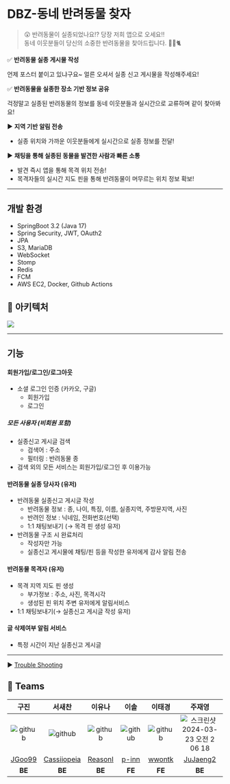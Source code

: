 # DBZ-동네 반려동물 찾자

> 😲 반려동물이 실종되었나요⁉️ 당장 저희 앱으로 오세요‼️
> <br>
> 동네 이웃분들이 당신의 소중한 반려동물을 찾아드립니다. 🐶🪿🐈

✅ **반려동물 실종 게시물 작성**

언제 포스터 붙이고 있냐구요~ 얼른 오셔서 실종 신고 게시물을 작성해주세요!

✅ **반려동물을 실종한 장소 기반 정보 공유**

걱정말고 실종된 반려동물의 정보를 동네 이웃분들과 실시간으로 교류하며 같이 찾아봐요!

▶️ **지역 기반 알림 전송**

- 실종 위치와 가까운 이웃분들에게 실시간으로 실종 정보를 전달!

▶️ **채팅을 통해 실종된 동물을 발견한 사람과 빠른 소통**

- 발견 즉시 앱을 통해 목격 위치 전송!
- 목격자들의 실시간 지도 핀을 통해 반려동물이 머무르는 위치 정보 확보!

---

## 개발 환경

- SpringBoot 3.2 (Java 17)
- Spring Security, JWT, OAuth2
- JPA
- S3, MariaDB
- WebSocket
- Stomp
- Redis
- FCM
- AWS EC2, Docker, Github Actions

## 📐 아키텍처

<img src="https://github.com/SamCoMo/DBZ-Backend/assets/128203563/90d670b3-007e-4a52-b12d-1bdfc8ca6d02">

---

## 기능

#### 회원가입/로그인/로그아웃

- 소셜 로그인 인증 (카카오, 구글)
    - 회원가입
    - 로그인

##### 모든 사용자 (비회원 포함)

- 실종신고 게시글 검색
    - 검색어 : 주소
    - 필터링 : 반려동물 종
- 검색 외의 모든 서비스는 회원가입/로그인 후 이용가능

#### 반려동물 실종 당사자 (유저)

- 반려동물 실종신고 게시글 작성
    - 반려동물 정보 : 종, 나이, 특징, 이름, 실종지역, 주방문지역, 사진
    - 반려인 정보 : 닉네임, 전화번호(선택)
    - 1:1 채팅보내기 (→ 목격 핀 생성 유저)
- 반려동물 구조 시 완료처리
    - 작성자만 가능
    - 실종신고 게시물에 채팅/핀 등을 작성한 유저에게 감사 알림 전송

#### 반려동물 목격자 (유저)

- 목격 지역 지도 핀 생성
    - 부가정보 : 주소, 사진, 목격시각
    - 생성된 핀 위치 주변 유저에게 알림서비스
- 1:1 채팅보내기(→ 실종신고 게시글 작성 유저)

#### 글 삭제여부 알림 서비스

- 특정 시간이 지난 실종신고 게시글

---

▶️ [Trouble Shooting](https://goo99.notion.site/55c157561a2a42d1990a9f67861e0e62?pvs=4)

## 🌈 Teams

|                                                        구진                                                         |                                                        서새찬                                                        |                                                        이유나                                                        |                                                        이솔                                                         |                                                        이태경                                                        |                                                                      주재영                                                                       |
|:-----------------------------------------------------------------------------------------------------------------:|:-----------------------------------------------------------------------------------------------------------------:|:-----------------------------------------------------------------------------------------------------------------:|:-----------------------------------------------------------------------------------------------------------------:|:-----------------------------------------------------------------------------------------------------------------:|:----------------------------------------------------------------------------------------------------------------------------------------------:|
| ![github](https://github.com/SamCoMo/DBZ-Backend/assets/128203563/9cf4267d-359a-4feb-9407-402bf20b49c0?s=120&v=4) | ![github](https://github.com/SamCoMo/DBZ-Backend/assets/128203563/9cf4267d-359a-4feb-9407-402bf20b49c0?s=120&v=4) | ![github](https://github.com/SamCoMo/DBZ-Backend/assets/128203563/9cf4267d-359a-4feb-9407-402bf20b49c0?s=120&v=4) | ![github](https://github.com/SamCoMo/DBZ-Backend/assets/128203563/9cf4267d-359a-4feb-9407-402bf20b49c0?s=120&v=4) | ![github](https://github.com/SamCoMo/DBZ-Backend/assets/128203563/9cf4267d-359a-4feb-9407-402bf20b49c0?s=120&v=4) | ![스크린샷 2024-03-23 오전 2 06 18](https://github.com/SamCoMo/DBZ-Backend/assets/128203563/fe3ca8a1-28d7-4e13-b2da-48e7fcb64911?s=120&v=4) |
|                                        [JGoo99](https://github.com/JGoo99)                                        |                                   [Cassiiopeia](https://github.com/Cassiiopeia)                                   |                                       [ReasonI](https://github.com/ReasonI)                                       |                                         [p-inn](https://github.com/p-inn)                                         |                                        [wwontk](https://github.com/wwontk)                                        |                                                    [JuJaeng2](https://github.com/JuJaeng2)                                                     |
|                                                      **BE**                                                       |                                                      **BE**                                                       |                                                      **BE**                                                       |                                                      **FE**                                                       |                                                      **FE**                                                       |                                                                     **BE**                                                                     |
